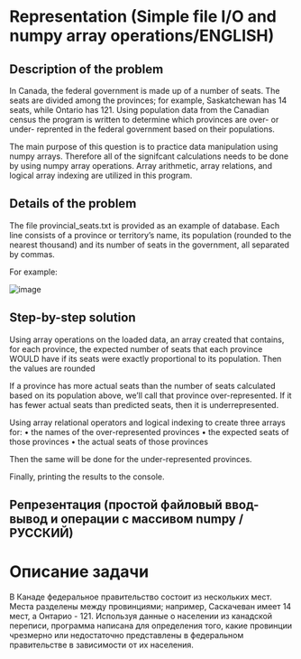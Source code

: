 # Representation (Simple file I/O and numpy array operations/ENGLISH)
## Description of the problem

In Canada, the federal government is made up of a number of seats. The seats are divided among the provinces; for example, Saskatchewan has 14 seats, while Ontario has 121. Using population data from the Canadian census the program is written to determine which provinces are over- or under- reprented in the federal government based on their populations.

The main purpose of this question is to practice data manipulation using numpy arrays. Therefore all of the signifcant calculations needs to be done by using numpy array operations. Array arithmetic, array relations, and logical array indexing are utilized in this program.

## Details of the problem
The file provincial_seats.txt is provided as an example of database. Each line consists of a province or territory’s name, its population (rounded to the nearest thousand) and
its number of seats in the government, all separated by commas.

For example:

![image](https://user-images.githubusercontent.com/86201781/126115182-6265ce09-018e-4323-87f1-1dd5470fd640.png)


## Step-by-step solution

Using array operations on the loaded data, an array created that contains, for each province, the expected number of seats that each province WOULD have if its seats were exactly proportional to its population. Then the values are rounded

If a province has more actual seats than the number of seats calculated based on its population above, we’ll call that province over-represented. If it has fewer actual seats than predicted seats, then it is underrepresented.

Using array relational operators and logical indexing to create three arrays for:
• the names of the over-represented provinces
• the expected seats of those provinces
• the actual seats of those provinces

Then the same will be done for the under-represented provinces.

Finally, printing the results to the console. 

## Репрезентация (простой файловый ввод-вывод и операции с массивом numpy / РУССКИЙ)

# Описание задачи

В Канаде федеральное правительство состоит из нескольких мест. Места разделены между провинциями; например, Саскачеван имеет 14 мест, а Онтарио - 121. Используя данные о населении из канадской переписи, программа написана для определения того, какие провинции чрезмерно или недостаточно представлены в федеральном правительстве в зависимости от их населения.




